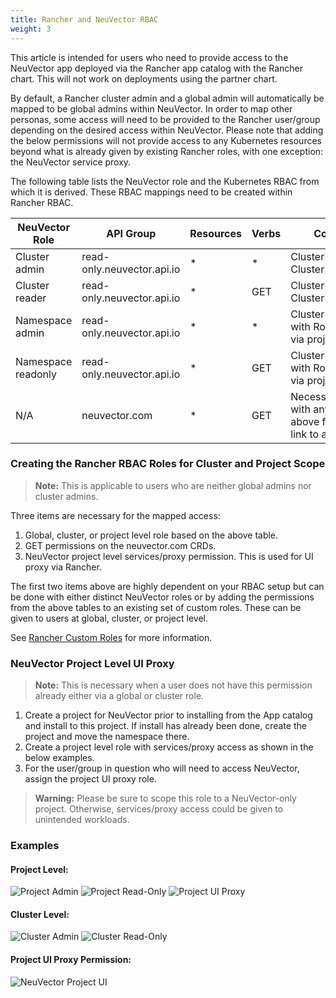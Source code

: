 ```yaml
---
title: Rancher and NeuVector RBAC
weight: 3
---
```


This article is intended for users who need to provide access to the NeuVector app deployed via the Rancher app catalog with the Rancher chart. This will not work on deployments using the partner chart.

By default, a Rancher cluster admin and a global admin will automatically be mapped to be global admins within NeuVector. In order to map other personas, some access will need to be provided to the Rancher user/group depending on the desired access within NeuVector. Please note that adding the below permissions will not provide access to any Kubernetes resources beyond what is already given by existing Rancher roles, with one exception: the NeuVector service proxy.

The following table lists the NeuVector role and the Kubernetes RBAC from which it is derived. These RBAC mappings need to be created within Rancher RBAC.

|NeuVector Role|API Group|Resources|Verbs|Comment|
|-----|-----|-----|-----|-----|
|Cluster admin|read-only.neuvector.api.io|*|*| ClusterRole (with ClusterRoleBinding)|
|Cluster reader|read-only.neuvector.api.io|*|GET| ClusterRole(with ClusterRoleBinding)|
|Namespace admin|read-only.neuvector.api.io|*|*| ClusterRole/Role with RoleBinding) via project|
|Namespace readonly|read-only.neuvector.api.io|*|GET| ClusterRole/Role with RoleBinding) via project|
|N/A|neuvector.com|*|GET|Necessary along with any of the above for the nav link to appear|

### Creating the Rancher RBAC Roles for Cluster and Project Scope
>**Note:** This is applicable to users who are neither global admins nor cluster admins.

Three items are necessary for the mapped access:

1. Global, cluster, or project level role based on the above table.
1. GET permissions on the neuvector.com CRDs.
1. NeuVector project level services/proxy permission. This is used for UI proxy via Rancher.

The first two items above are highly dependent on your RBAC setup but can be done with either distinct NeuVector roles or by adding the permissions from the above tables to an existing set of custom roles. These can be given to users at global, cluster, or project level.

See [Rancher Custom Roles]({{<baseurl>}}rancher/v2.6/en/admin-settings/rbac/default-custom-roles/) for more information.

### NeuVector Project Level UI Proxy

>**Note:** This is necessary when a user does not have this permission already either via a global or cluster role.

1. Create a project for NeuVector prior to installing from the App catalog and install to this project. If install has already been done, create the project and move the namespace there.
1. Create a project level role with services/proxy access as shown in the below examples.
1. For the user/group in question who will need to access NeuVector, assign the project UI proxy role.
   
> **Warning:** Please be sure to scope this role to a NeuVector-only project. Otherwise, services/proxy access could be given to unintended workloads.

### Examples

#### Project Level:
![Project Admin]({{<baseurl>}}/img/rancher/neuvector-project-admin.png)
![Project Read-Only]({{<baseurl>}}/img/rancher/neuvector-project-ro.png)
![Project UI Proxy]({{<baseurl>}}/img/rancher/neuvector-proxy-role.png)

#### Cluster Level:
![Cluster Admin]({{<baseurl>}}/img/rancher/neuvector-cluster-admin.png)
![Cluster Read-Only]({{<baseurl>}}/img/rancher/neuvector-cluster-ro.png)
 
#### Project UI Proxy Permission:
![NeuVector Project UI]({{<baseurl>}}/img/rancher/neuvector-project-ro.png)
